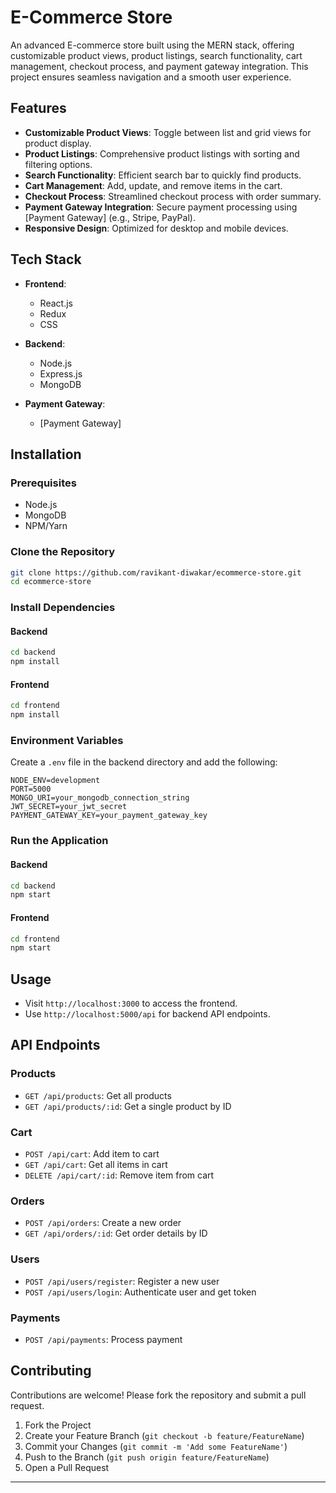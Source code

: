 # E-Commerce Store

An advanced E-commerce store built using the MERN stack, offering customizable product views, product listings, search functionality, cart management, checkout process, and payment gateway integration. This project ensures seamless navigation and a smooth user experience.

## Features

- **Customizable Product Views**: Toggle between list and grid views for product display.
- **Product Listings**: Comprehensive product listings with sorting and filtering options.
- **Search Functionality**: Efficient search bar to quickly find products.
- **Cart Management**: Add, update, and remove items in the cart.
- **Checkout Process**: Streamlined checkout process with order summary.
- **Payment Gateway Integration**: Secure payment processing using [Payment Gateway] (e.g., Stripe, PayPal).
- **Responsive Design**: Optimized for desktop and mobile devices.

## Tech Stack

- **Frontend**:
  - React.js
  - Redux
  - CSS

- **Backend**:
  - Node.js
  - Express.js
  - MongoDB

- **Payment Gateway**:
  - [Payment Gateway]

## Installation

### Prerequisites

- Node.js
- MongoDB
- NPM/Yarn

### Clone the Repository

```bash
git clone https://github.com/ravikant-diwakar/ecommerce-store.git
cd ecommerce-store
```

### Install Dependencies

#### Backend

```bash
cd backend
npm install
```

#### Frontend

```bash
cd frontend
npm install
```

### Environment Variables

Create a `.env` file in the backend directory and add the following:

```
NODE_ENV=development
PORT=5000
MONGO_URI=your_mongodb_connection_string
JWT_SECRET=your_jwt_secret
PAYMENT_GATEWAY_KEY=your_payment_gateway_key
```

### Run the Application

#### Backend

```bash
cd backend
npm start
```

#### Frontend

```bash
cd frontend
npm start
```

## Usage

- Visit `http://localhost:3000` to access the frontend.
- Use `http://localhost:5000/api` for backend API endpoints.

## API Endpoints

### Products

- `GET /api/products`: Get all products
- `GET /api/products/:id`: Get a single product by ID

### Cart

- `POST /api/cart`: Add item to cart
- `GET /api/cart`: Get all items in cart
- `DELETE /api/cart/:id`: Remove item from cart

### Orders

- `POST /api/orders`: Create a new order
- `GET /api/orders/:id`: Get order details by ID

### Users

- `POST /api/users/register`: Register a new user
- `POST /api/users/login`: Authenticate user and get token

### Payments

- `POST /api/payments`: Process payment

## Contributing

Contributions are welcome! Please fork the repository and submit a pull request.

1. Fork the Project
2. Create your Feature Branch (`git checkout -b feature/FeatureName`)
3. Commit your Changes (`git commit -m 'Add some FeatureName'`)
4. Push to the Branch (`git push origin feature/FeatureName`)
5. Open a Pull Request

---
